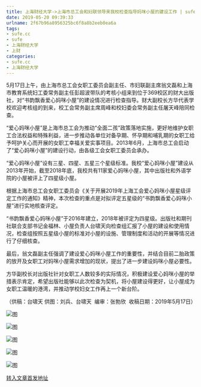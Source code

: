 ```yaml
---
title: 上海财经大学->上海市总工会和妇联领导来我校检查指导妈咪小屋的建设工作 | sufe.cc
date: 2019-05-20 09:39:33
urlname: 2f67b96a8956325bc6f8a8b2eeb0ea6a
tags: 
- sufe.cc
- sufe
- 上海财经大学
- 上财
categories:
- sufe.cc
- 上海财经大学
---
```



5月17日上午，由上海市总工会女职工委员会副主任、市妇联副主席翁文磊和上海市教育系统妇工委常务副主任彭超波带队的考核小组来到位于369校区的财大出版社，对“书韵飘香爱心妈咪小屋”的建设情况进行检查指导。财大副校长方华代表学校欢迎考核组的到来，校工会常务副主席周峰和校妇委会常务副主任屠天峰陪同检查。

“爱心妈咪小屋”是上海市总工会为推动“全面二孩”政策落地实施，更好地维护女职工合法权益和特殊利益，进一步推动各单位对备孕期、怀孕期和哺乳期的女职工给予呵护关心而开展的女职工幸福关爱实事项目。2013年6月，上海市总工会启动了“爱心妈咪小屋”的建设行动，由各级工会女职工委员会承办。

“爱心妈咪小屋”设有三星、四星、五星三个星级标准。我校“爱心妈咪小屋”建设从2013年开始，截至2018年底，我校共有11家爱心妈咪小屋，其中出版社和外语学院的小屋被评上了四星级小屋。

根据上海市总工会女职工委员会《关于开展2019年上海工会爱心妈咪小屋星级评定工作的通知》精神，本次检查的重点是对拟评定五星级的“书韵飘香爱心妈咪小屋”进行实地核查评定。

“书韵飘香爱心妈咪小屋”于2016年建立，2018年被评定为四星级。出版社和期刊社联合支部书记金福林、小屋负责人台啸天向检查组汇报了小屋的建设和使用情况，检查组按照五星级小屋的标准对小屋的设施、管理制度和活动的开展等情况进行了仔细核查。

最后，翁文磊副主任强调了建设爱心妈咪小屋工作的重要性，并结合目前二胎政策的放开及女职工对妈咪小屋需求增加的现状，提出了进一步建设妈咪小屋必要性。

方华副校长对出版社针对女职工人数较多的实际情况，积极建设爱心妈咪小屋的举措表示肯定，希望出版社能够以此次检查为契机，将小屋建设得更好，让小屋成为女职工温暖的港湾，并推动学校妇女工作再上一个新台阶。

（供稿：台啸天 供图：刘兵、台啸天  编审：张勃欣  收稿日期：2019年5月17日）



![图](http://news.sufe.edu.cn/_upload/article/images/34/d1/70b5ac284d59a98b88abb255daaa/a7c6eb2d-d52f-4dc5-ad5a-8e28c26771d2.jpg)

![图](http://news.sufe.edu.cn/_upload/article/images/34/d1/70b5ac284d59a98b88abb255daaa/1681b44b-e2a2-4b9a-b2c2-b2ab62bffe95.jpg)

![图](http://news.sufe.edu.cn/_upload/article/images/34/d1/70b5ac284d59a98b88abb255daaa/fefc7825-2688-4c82-8d23-11598728086d.jpg)

![图](http://news.sufe.edu.cn/_upload/article/images/34/d1/70b5ac284d59a98b88abb255daaa/352c0a88-188a-4b3d-8092-80ec3c6943f0.jpg)

![图](http://news.sufe.edu.cn/_upload/article/images/34/d1/70b5ac284d59a98b88abb255daaa/3288ac8e-1f36-49f4-ac5f-c526b891b06a.jpg)

[转入文章首发地址](http://news.sufe.edu.cn/d7/3e/c179a120638/page.htm)